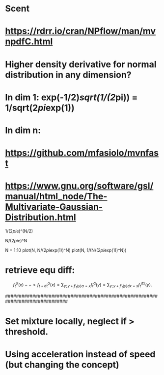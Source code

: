 # Scent

# https://rdrr.io/cran/NPflow/man/mvnpdfC.html
# Higher density derivative for normal distribution in any dimension?
# In dim 1: exp(-1/2)*sqrt(1/(2*pi)) = 1/sqrt(2*pi*exp(1))
# In dim n: 
# https://github.com/mfasiolo/mvnfast
# https://www.gnu.org/software/gsl/manual/html_node/The-Multivariate-Gaussian-Distribution.html

1/(2*pi*e)^(N/2)

N/(2*pi*e)^N


N = 1:10
plot(N, N/(2*pi*exp(1))^N)
plot(N, 1/(N/(2*pi*exp(1))^N))


# retrieve equ diff:

$$f_t^{\alpha}(x) --> f_{t + dt}^{\alpha}(x) = \sum_{y ; y + f'_{t}(y) \alpha = x} f_t^{\alpha}(y) = \sum_{y ; y + f'_{t}(y) dx = x} f_t^{dx}(y).$$



###############################################################################

# Set mixture locally, neglect if > threshold.

# Using acceleration instead of speed (but changing the concept)
